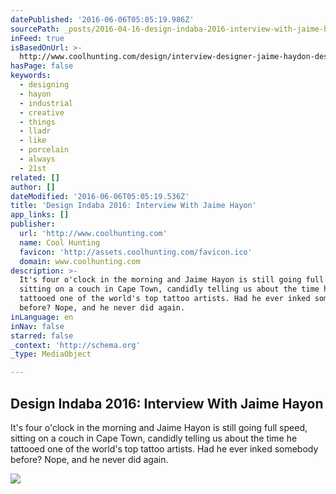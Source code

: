 ```yaml
---
datePublished: '2016-06-06T05:05:19.986Z'
sourcePath: _posts/2016-04-16-design-indaba-2016-interview-with-jaime-hayon.md
inFeed: true
isBasedOnUrl: >-
  http://www.coolhunting.com/design/interview-designer-jaime-haydon-design-indaba
hasPage: false
keywords:
  - designing
  - hayon
  - industrial
  - creative
  - things
  - lladr
  - like
  - porcelain
  - always
  - 21st
related: []
author: []
dateModified: '2016-06-06T05:05:19.536Z'
title: 'Design Indaba 2016: Interview With Jaime Hayon'
app_links: []
publisher:
  url: 'http://www.coolhunting.com'
  name: Cool Hunting
  favicon: 'http://assets.coolhunting.com/favicon.ico'
  domain: www.coolhunting.com
description: >-
  It's four o'clock in the morning and Jaime Hayon is still going full speed,
  sitting on a couch in Cape Town, candidly telling us about the time he
  tattooed one of the world's top tattoo artists. Had he ever inked somebody
  before? Nope, and he never did again.
inLanguage: en
inNav: false
starred: false
_context: 'http://schema.org'
_type: MediaObject

---
```

<article style=""><h1>Design Indaba 2016: Interview With Jaime Hayon</h1><p>It's four o'clock in the morning and Jaime Hayon is still going full speed, sitting on a couch in Cape Town, candidly telling us about the time he tattooed one of the world's top tattoo artists. Had he ever inked somebody before? Nope, and he never did again.</p><img src="http://assets.coolhunting.com/coolhunting/2016/02/22/large_jaime_hayon_fritzhansen_01.jpg" /></article>